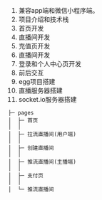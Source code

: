 1. 兼容app端和微信小程序端。
2. 项目介绍和技术栈
3. 首页开发
4. 直播间开发
5. 充值页开发
6. 直播间开发
7. 登录和个人中心页开发
8. 前后交互
9. egg项目搭建
10. 直播服务器搭建
11. socket.io服务器搭建

```
├─ pages
│  ├─ 首页
│  │  
│  ├─ 拉流直播间(用户端)
│  │  
│  ├─ 创建直播间
│  │ 
│  ├─ 推流直播间(主播端)
│  │  
│  ├─ 支付页
│  │  
│  └─ 推流直播间
```

